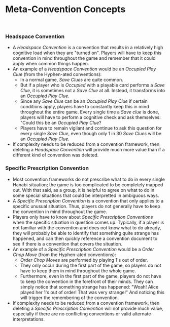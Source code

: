 # Meta-Convention Concepts

<br />

### Headspace Convention

* A *Headspace Convention* is a convention that results in a relatively high cognitive load when they are "turned on". Players will have to keep this convention in mind throughout the game and remember that it could apply when common things happen.
* An example of a *Headspace Convention* would be an *Occupied Play Clue* (from the Hyphen-ated conventions):
  * In a normal game, *Save Clues* are quite common.
  * But if a player who is *Occupied* with a playable card performs a *Save Clue*, it is sometimes not a *Save Clue* at all. Instead, it transforms into an *Occupied Play Clue*.
  * Since any *Save Clue* can be an *Occupied Play Clue* if certain conditions apply, players have to constantly keep this in mind throughout the entire game. Every single time a *Save clue* is done, players will have to perform a cognitive check and ask themselves: "Could this be an *Occupied Play Clue*?
  * Players have to remain vigilant and continue to ask this question for every single *Save Clue*, even though only 1 in 30 *Save Clues* will be an *Occupied Play Clue*.
* If complexity needs to be reduced from a convention framework, then deleting a *Headspace Convention* will provide much more value than if a different kind of convention was deleted.

### Specific Prescription Convention

* Most convention frameworks do not prescribe what to do in every single Hanabi situation; the game is too complicated to be completely mapped out. With that said, as a group, it is helpful to agree on what to do in some special situations that could be interpretted in ambiguous ways.
* A *Specific Prescription Convention* is a convention that only applies to a specific unusual situation. Thus, players do not generally have to keep the convention in mind throughout the game.
* Players only have to know about *Specific Prescription Conventions* when the specific situation in question comes up. Typically, if a player is not familiar with the convention and does not know what to do already, they will probably be able to identify that something quite strange has happened, and can then quickly reference a convention document to see if there is a convention that covers the situation.
* An example of a *Specific Prescription Convention* would be a *Order Chop Move* (from the Hyphen-ated conventions):
  * *Order Chop Moves* are performed by playing 1's out of order.
  * They only occur during the first part of the game, so players do not have to keep them in mind throughout the whole game.
  * Furthermore, even in the first part of the game, players do not have to keep the convention in the forefront of their minds. They can simply notice that something strange has happened: "Woah! Alice played her 1's out of order! That was very strange!" And noticing this will trigger the remembering of the convention.
* If complexity needs to be reduced from a convention framework, then deleting a *Specific Prescription Convention* will not provide much value, especially if there are no conflicting conventions or valid alternate interpretations.

